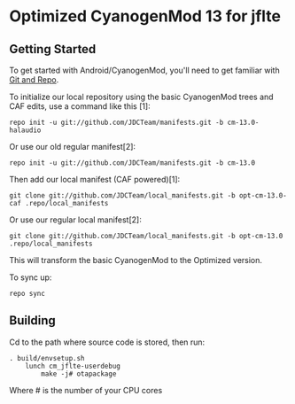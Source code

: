 Optimized CyanogenMod 13 for jflte
===========

Getting Started
---------------

To get started with Android/CyanogenMod, you'll need to get
familiar with [Git and Repo](http://source.android.com/source/using-repo.html).

To initialize our local repository using the basic CyanogenMod trees and CAF edits, use a command like this [1]:

    repo init -u git://github.com/JDCTeam/manifests.git -b cm-13.0-halaudio
   
Or use our old regular manifest[2]:

    repo init -u git://github.com/JDCTeam/manifests.git -b cm-13.0

Then add our local manifest (CAF powered)[1]:

    git clone git://github.com/JDCTeam/local_manifests.git -b opt-cm-13.0-caf .repo/local_manifests
    
Or use our regular local manifest[2]:

    git clone git://github.com/JDCTeam/local_manifests.git -b opt-cm-13.0 .repo/local_manifests
    
This will transform the basic CyanogenMod to the Optimized version.

To sync up:

    repo sync

Building
---------------

Cd to the path where source code is stored, then run:

    . build/envsetup.sh
        lunch cm_jflte-userdebug
            make -j# otapackage
            
Where # is the number of your CPU cores
